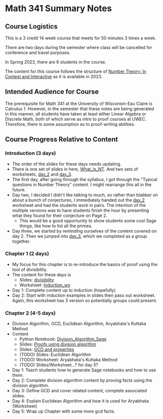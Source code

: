 # Math 341 Summary Notes

## Course Logistics

This is a 3 credit 14 week course that meets for 50 minutes 3 times a week.

There are two days during the semester where class will be cancelled for conference and travel purposes.

In Spring 2023, there are 6 students in the course.

The content for this course follows the structure of [Number Theory: In Context and Interactive](https://math.gordon.edu/ntic/) as it is available in 2023. 

## Intended Audience for Course

The prerequisite for Math 341 at the University of Wisconsin-Eau Claire is Calculus 1. 
However, in the semester that these notes are being generated in this manner, all students have taken at least either Linear Algebra or Discrete Math, both of which serve as intro to proof courses at UWEC.
Therefore, there is some assumption as to proof-writing abilities.

## Course Progress Relative to Content
### Introduction (3 days)
* The order of the slides for these days needs updating.
* There is one set of slides in here, [What_Is_NT](Introduction/introduction.slides/What_Is_NT.tex). And two sets of worksheets, [day_2](Introduction/day_2.file/day_2.tex) and [day_3](Introduction/day_2.file/day_3.tex).
* The first day, after going through the syllabus, I got through the "Typical questions in Number Theory" content. I might rearrange this all in the future.
* Day two, I decided I didn't like talking to much, so rather than blabber on about a bunch of conjectures, I immediately handed out the 
[day_2](Introduction/day_2.file/day_2.tex) worksheet and had the students work in pairs. The intention of the multiple versions was to have students finish the hour by presenting what they found for their conjecture on Page 2.
    * This would be a good opportunity to show students some cool Sage things, like how to list all the primes.
* Day three, we started by reminding ourselves of the content covered on day 2. Then we jumped into [day_3](Introduction/day_2.file/day_3.tex), which we completed as a group together. 

### Chapter 1 (2 days)
* My focus for this chapter is to re-introduce the basics of proof using the tool of divisibility. 
* The content for these days is
    * Slides: [divisibility](Chapter_1/divisibility.slides/divisibility.tex)
    * Worksheet: [Induction_ws](Chapter_1/Induction_ws.file/Induction_ws.tex)
* Day 1: Complete content up to induction (hopefully)
* Day 2: Start with induction examples in slides then pass out worksheet. Again, this worksheet has 3 version so potentially groups could present.

### Chapter 2 (4-5 days)
* Division Algorithm, GCD, Euclidean Algorithm,  Aryabhata's Kuttaka Method
* Content
    * Python Notebook: [Division_Algorithm_Sage](Chapter_2/div_alg_notebook.file/Division_Algorithm_Sage.ipynb)
    * Slides: [Proofs using division algorithm](Chapter_2/div_alg.slides/div_alg.tex)
    * Slides: [GCD and properties](Chapter_2/gcd.slides/gcd.tex)
    * (TODO) Slides: Euclidean Algorithm
    * (TODO) Worksheet: Aryabhata's Kuttaka Method
    * (TODO) Slides/Worksheet...? for day 5?
* Day 1: Teach students how to generate Sage notebooks and how to use them.
* Day 2: Complete division algorithm content by proving facts using the division algorithm.
* Day 3: Define GCD and cover related content, complete associated slides.
* Day 4: Explain Euclidean Algorithm and how it is used for Aryabhata. (Worksheet)
* Day 5: Wrap up Chapter with some more gcd facts.
